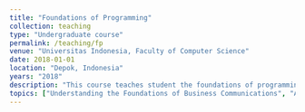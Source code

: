 ```yaml
---
title: "Foundations of Programming"
collection: teaching
type: "Undergraduate course"
permalink: /teaching/fp
venue: "Universitas Indonesia, Faculty of Computer Science"
date: 2018-01-01
location: "Depok, Indonesia"
years: "2018"
description: "This course teaches student the foundations of programming using Python programming language. The topics covered are related to programming concepts including but not limited to Variables, Control Mechanism, Functions, Recursion, Object-oriented Programming, Graphical User Interface (GUI), Files & Exceptions, and Testing."
topics: ["Understanding the Foundations of Business Communications", "Applying Three Steps Writing Process", "Digital, Social, and Visual Media", "Brief Messages", "Report and Proposals", "Developing Presentations in a Social Media Environment"]
---
```

